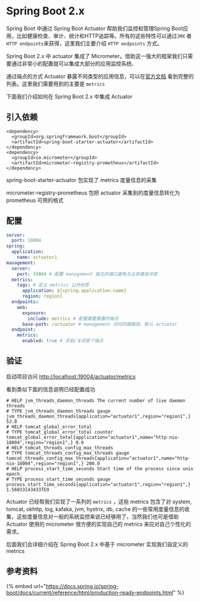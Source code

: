 # Spring Boot 2.x

Spring Boot 中通过 Spring Boot Actuator 帮助我们监控和管理Spring Boot应用，比如健康检查、审计、统计和HTTP追踪等。所有的这些特性可以通过`JMX` 者`HTTP endpoints`来获得，这里我们主要介绍 `HTTP endpoints` 方式。

Spring Boot 2.x 中 actuator 集成了 Micrometer。借助这一强大的框架我们只需要通过非常小的配置就可以集成大部分的应用监控系统`。`

通过端点的方式 Actuator 暴露不同类型的应用信息，可以在[官方文档](https://docs.spring.io/spring-boot/docs/current/reference/html/production-ready-endpoints.html>) 看到完整的列表。这里我们需要用到的主要是 `metrics`

下面我们介绍如何在 Spring Boot 2.x 中集成 Actuator 

## 引入依赖

```markup
<dependency>
  <groupId>org.springframework.boot</groupId>
  <artifactId>spring-boot-starter-actuator</artifactId>
</dependency>
<dependency>
  <groupId>io.micrometer</groupId>
  <artifactId>micrometer-registry-prometheus</artifactId>
</dependency>
```

spring-boot-starter-actuator 包实现了 metrics 度量信息的采集

micrometer-registry-prometheus 包把 actuator 采集到的度量信息转化为 prometheus 可用的格式

## 配置

```yaml
server:
  port: 18004
spring:
  application:
    name: actuator1
management:
  server:
    port: 19004 # 配置 management 独立的端口避免与业务路径冲突
  metrics:
    tags: # 定义 metrics 公共标签
      application: ${spring.application.name}
      region: region1
  endpoints:
    web:
      exposure:
        include: metrics # 配置需要暴露的端点
      base-path: /actuator # management 访问的跟路径，默认 actuator
  endpoint:
    metrics:
      enabled: true # 开启/关闭某个端点
```

## 验证

启动项目访问 [http://localhost:19004/actuator/metrics ](http://localhost:19004/actuator/prometheus)

看到类似下面的信息说明已经配置成功

```text
# HELP jvm_threads_daemon_threads The current number of live daemon threads
# TYPE jvm_threads_daemon_threads gauge
jvm_threads_daemon_threads{application="actuator1",region="region1",} 53.0
# HELP tomcat_global_error_total  
# TYPE tomcat_global_error_total counter
tomcat_global_error_total{application="actuator1",name="http-nio-18004",region="region1",} 0.0
# HELP tomcat_threads_config_max_threads  
# TYPE tomcat_threads_config_max_threads gauge
tomcat_threads_config_max_threads{application="actuator1",name="http-nio-18004",region="region1",} 200.0
# HELP process_start_time_seconds Start time of the process since unix epoch.
# TYPE process_start_time_seconds gauge
process_start_time_seconds{application="actuator1",region="region1",} 1.560331434337E9
```

Actuator 已经帮我们实现了一系列的 `metrics` ，这些 metrics 包含了对 system, tomcat, okhttp, log, kafaka, jvm, hystrix, db, cache 的一些常用度量信息的收集，这些度量信息对一般的系统监控来说已经够用了。当然我们也可是借助 Actuator 使用的 micrometer 很方便的实现自己的 metrics 来应对自己个性化的需求。

后面我们会详细介绍在 Spring Boot 2.x 中基于 micrometer 实现我们自定义的 metrics

## 参考资料

{% embed url="https://docs.spring.io/spring-boot/docs/current/reference/html/production-ready-endpoints.html" %}

